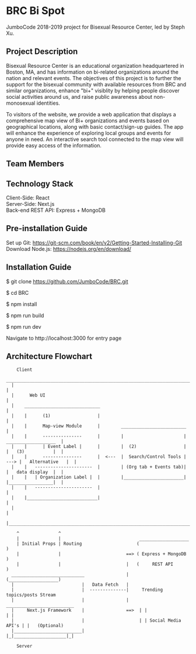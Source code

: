 # BRC Bi Spot
JumboCode 2018-2019 project for Bisexual Resource Center, led by Steph Xu.


## Project Description
Bisexual Resource Center is an educational organization headquartered in Boston, MA, and has information on bi-related organizations around the nation and relevant events. The objectives of this project is to further the support for the bisexual community with available resources from BRC and similar organizations, enhance "bi+" visiblity by helping people discover social activities around us, and raise public awareness about non-monosexual identities. 

To visitors of the website, we provide a web application that displays a comprehensive map view of Bi+ organizations and events based on geographical locations, along with basic contact/sign-up guides. The app will enhance the experience of exploring local groups and events for anyone in need. An interactive search tool connected to the map view will provide easy access of the information.

## Team Members

## Technology Stack 
Client-Side: React <br />
Server-Side: Next.js <br />
Back-end REST API: Express + MongoDB <br />

## Pre-installation Guide
Set up Git: https://git-scm.com/book/en/v2/Getting-Started-Installing-Git <br />
Download Node.js: https://nodejs.org/en/download/

## Installation Guide
$ git clone https://github.com/JumboCode/BRC.git

$ cd BRC

$ npm install

$ npm run build

$ npm run dev

Navigate to http://localhost:3000 for entry page

## Architecture Flowchart
        
        Client
      _______________________________________________________________________________________________
      |                                                                                             |
      |      Web UI                                                                                 |
      |    _____________________________                                                            |
      |    |      (1)                  |                                                            |
      |    |      Map-view Module      |        _________________________                           |                         
      |    |      ---------------      |        |                       |      ___________________  |
      |    |      | Event Label |      |        |  (2)                  |      |   (3)           |  |
      |    |      ---------------      |  <---  |  Search/Control Tools | ---> |   Alternative   |  |       
      |    |   ----------------------  |        | (Org tab + Events tab)|      |   data display  |  |
      |    |   | Organization Label |  |        |_______________________|      |_________________|  |
      |    |   ----------------------  |                                                            |
      |    |___________________________|                                                            |
      |                                                                                             |
      |_____________________________________________________________________________________________|

        ^               ^                              
        |               |                              ___________________
        | Initial Props | Routing                     (                   )
        |               |                         ==> ( Express + MongoDB )
        |               |                         |   (     REST API      )
      ____________________________                |   (___________________)              
      |                          |   Data Fetch   |                 
      |                          |  --------------|     Trending topics/posts Stream
      |                          |                |    __________________________
      |     Next.js Framework    |                ==>  | |                    | | 
      |                          |                     | | Social Media API's | |   (Optional)
      |__________________________|                     |_|____________________|_|
      
        Server

